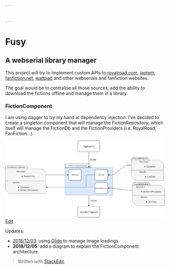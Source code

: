 ```yaml
---


---
```


<h1 id="fusy">Fusy</h1>
<h2 id="a-webserial-library-manager">A webserial library manager</h2>
<p>This project will try to implement custom APIs to <a href="https://www.royalroad.com/">royalroad.com</a>, <a href="http://japtem.com/fanfic.php">japtem</a>, <a href="https://www.fanfiction.net/">fanfiction.net</a>, <a href="https://www.wattpad.com/">wattpad</a> and other webserials and fanfiction websites.</p>
<p>The goal would be to centralise all those sources, add the ability to download the fictions offline and manage them in a library.</p>
<h3 id="fictioncomponent">FictionComponent</h3>
<p>I am using dagger to try my hand at dependency injection. I’ve decided to create a singleton component that will manage the FictionRepository, which itself will manage the FictionDb and the FictionProviders (i.e. RoyalRoad, FanFiction…).</p>
<p><img src="docs/images/FictionDependencies.png" alt="FictionDependencies"><br>
<a href="https://www.draw.io/#HCamilleBC%2Ffusy%2Fmaster%2Fdocs%2Fimages%2FFictionDependencies.xml">Edit</a></p>
<p>Updates:</p>
<ul>
<li><a href="https://github.com/CamilleBC/fusy/commit/76173f3b7ca6f2c4dd43769217421a798013fa5f">2018/12/03</a>:  using <a href="https://bumptech.github.io/glide/">Glide</a> to manage image loadings.</li>
<li><strong>2018/12/05</strong>: add a diagram to explain the FictionComponent architecture.</li>
</ul>
<blockquote>
<p>Written with <a href="https://stackedit.io/">StackEdit</a>.</p>
</blockquote>

